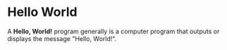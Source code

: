 # Hello World
A **Hello, World!**  program generally is a computer program that outputs or displays the message "Hello, World!".

